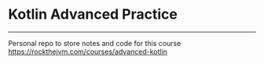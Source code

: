 # Kotlin Advanced Practice

---

Personal repo to store notes and code for this course https://rockthejvm.com/courses/advanced-kotlin